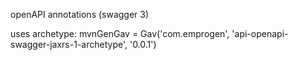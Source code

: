 openAPI annotations (swagger 3)

uses archetype:
    mvnGenGav = Gav('com.emprogen', 'api-openapi-swagger-jaxrs-1-archetype', '0.0.1')